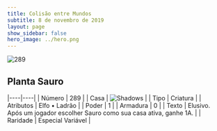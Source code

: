 ```yaml
---
title: Colisão entre Mundos
subtitle: 8 de novembro de 2019
layout: page
show_sidebar: false
hero_image: ../hero.png
---
```


![289](https://cdn.keyforgegame.com/media/card_front/pt/452_289_X9CMQQHVR5QW_pt.png)

## Planta Sauro

|----|----|
| Número | 289 |
| Casa | ![Shadows](https://archonarcana.com/images/thumb/e/ee/Shadows.png/22px-Shadows.png "Sombras") |
| Tipo | Criatura |
| Atributos | Elfo • Ladrão |
| Poder | 1 |
| Armadura | 0 |
| Texto | Elusivo. Após um jogador escolher Sauro como sua casa ativa, ganhe 1A. |
| Raridade | Especial Variável |
